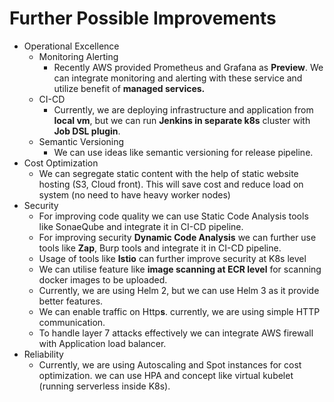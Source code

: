 # Further Possible Improvements
- Operational Excellence
    - Monitoring Alerting
        - Recently AWS provided Prometheus and Grafana as **Preview**. We can integrate monitoring and alerting with these service and utilize benefit of **managed services.** 
    - CI-CD
        - Currently, we are deploying infrastructure and application from **local vm**, but we can run **Jenkins in separate k8s** cluster with **Job DSL plugin**.
    - Semantic Versioning
      - We can use ideas like semantic versioning for release pipeline.    
- Cost Optimization
    - We can segregate static content with the help of static website hosting (S3, Cloud front). This will save cost and reduce load on system (no need to have heavy worker nodes)
- Security
    - For improving code quality we can use Static Code Analysis tools like SonaeQube and integrate it in CI-CD pipeline.
    - For improving security **Dynamic Code Analysis** we can further use tools like **Zap**, Burp tools and integrate it in CI-CD pipeline.
    - Usage of tools like **Istio** can further improve security at K8s level
    - We can utilise feature like **image scanning at ECR level** for scanning docker images to be uploaded.
    - Currently, we are using Helm 2, but we can use Helm 3 as it provide better features.
    - We can enable traffic on Http**s**. currently, we are using simple HTTP communication.
    - To handle layer 7 attacks effectively we can integrate AWS firewall with Application load balancer.
- Reliability
    - Currently, we are using Autoscaling and Spot instances for cost optimization. we can use HPA and concept like virtual kubelet (running serverless inside K8s).
    
    